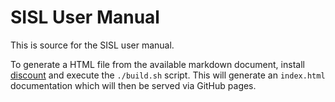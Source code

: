 # SISL User Manual

This is source for the SISL user manual.

To generate a HTML file from the available markdown document, install
[discount](http://www.pell.portland.or.us/~orc/Code/discount/) and
execute the `./build.sh` script. This will generate an `index.html`
documentation which will then be served via GitHub pages.
